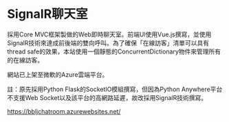 # SignalR聊天室

採用Core MVC框架製做的Web即時聊天室。前端UI使用Vue.js撰寫，並使用SignalR技術來達成前後端的雙向呼叫。為了確保「在線訪客」清單可以具有thread safe的效果，本站使用一個靜態的ConcurrentDictionary物件來管理所有的在線訪客。

網站已上架至微軟的Azure雲端平台。

註：原先採用Python Flask的SocketIO模組撰寫，但因為Python Anywhere平台不支援Web Socket以及該平台的高網路延遲，故改採用SignalR技術撰寫。

https://bbljchatroom.azurewebsites.net/

